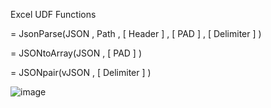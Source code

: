 Excel UDF Functions

= JsonParse(JSON , Path , [ Header ] , [ PAD ] , [ Delimiter ] )

= JSONtoArray(JSON , [ PAD ] )

= JSONpair(vJSON , [ Delimiter ] )

![image](https://github.com/EGTools/VBA-JSON-Parser/assets/33211880/e614285f-dc3e-40c6-a17d-12e57a33f612)


